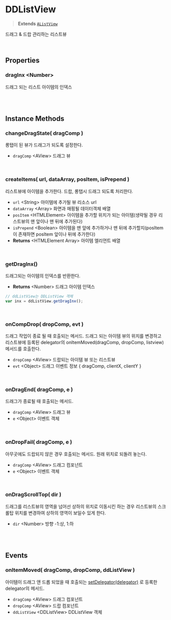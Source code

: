 # DDListView
> **Extends** [`AListView`](./../afc/AListView.md)

드래그 & 드랍 관리하는 리스트뷰

<br/>

## Properties

### dragInx \<Number>

드래그 되는 리스트 아이템의 인덱스

<br/>
<br/>

## Instance Methods

### changeDragState( dragComp )

롱탭이 된 뷰가 드래그가 되도록 설정한다.

* `dragComp` \<AView> 드래그 뷰

<br/>

### createItems( url, dataArray, posItem, isPrepend )

리스트뷰에 아이템을 추가한다. 드랍, 롱탭시 드래그 되도록 처리한다.

* `url` \<String> 아이템에 추가될 뷰 리소스 url
* `dataArray` \<Array> 화면과 매핑될 데이터객체 배열
* `posItem` \<HTMLElement> 아이템을 추가할 위치가 되는 아이템(생략될 경우 리스트뷰의 맨 앞이나 맨 뒤에 추가된다)
* `isPrepend` \<Boolean> 아이템을 맨 앞에 추가하거나 맨 뒤에 추가할지(posItem이 존재하면 posItem 앞이나 뒤에 추가한다)
* **Returns** \<HTMLElement Array> 아이템 엘리먼트 배열

<br/>

### getDragInx()

드래그되는 아이템의 인덱스를 반환한다.

* **Returns** \<Number> 드래그 아이템 인덱스

```js
// ddListView는 DDListView 객체
var inx = ddListView.getDragInx();
```

<br/>

### onCompDrop( dropComp, evt )

드래그 작업이 종료 될 때 호출되는 메서드. 드래그 되는 아이템 뷰의 위치를 변경하고 리스트뷰에 등록된 delegator의 onItemMoved(dragComp, dropComp, listview) 메서드를 호출한다.

* `dropComp` \<AView> 드랍되는 아이템 뷰 또는 리스트뷰
* `evt` \<Object> 드래그 이벤트 정보 { dragComp, clientX, clientY }

<br/>

### onDragEnd( dragComp, e )

드래그가 종료될 때 호출되는 메서드.

* `dragComp` \<AView> 드래그 뷰
* `e` \<Object> 이벤트 객체

<br/>

<!-- 
### enableGlobalDrag()





```js

```

<br/>
-->

### onDropFail( dragComp, e )

아무곳에도 드랍되지 않은 경우 호출되는 메서드. 원래 위치로 되돌려 놓는다.

* `dragComp` \<AView> 드래그 컴포넌트
* `e` \<Object> 이벤트 객체

<br/>

### onDragScrollTop( dir )

드래그를 리스트뷰의 영역을 넘어선 상하의 위치로 이동시킨 하는 경우 리스트뷰의 스크롤탑 위치를 변경하여 상하의 영역이 보일수 있게 한다.

* `dir` \<Number> 방향 -1:상, 1:하

<br/>
<br/>

## Events

### onItemMoved( dragComp, dropComp, ddListView )

아이템이 드래그 앤 드롭 되었을 때 호출되는 [setDelegator(delegator)](./../afc/AListView.md#-setDelegator-delegator-) 로 등록한 delegator의 메서드.

* `dragComp` \<AView> 드래그 컴포넌트
* `dropComp` \<AView> 드랍 컴포넌트
* `ddListView` \<DDListView> DDListView 객체

<br/>

